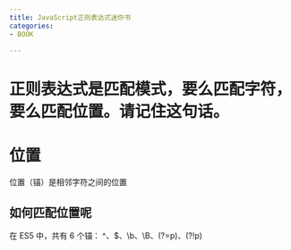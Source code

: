 ```yaml
---
title: JavaScript正则表达式迷你书
categories: 
- BOOK

---
```


# 正则表达式是匹配模式，要么匹配字符，要么匹配位置。请记住这句话。


# 位置

位置（锚）是相邻字符之间的位置

## 如何匹配位置呢

在 ES5 中，共有 6 个锚：
^、$、\b、\B、(?=p)、(?!p)

